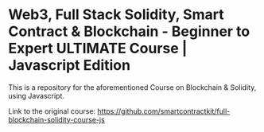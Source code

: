# Web3, Full Stack Solidity, Smart Contract &amp; Blockchain - Beginner to Expert ULTIMATE Course | Javascript Edition

This is a repository for the aforementioned Course on Blockchain & Solidity, using Javascript.

Link to the original course: https://github.com/smartcontractkit/full-blockchain-solidity-course-js
